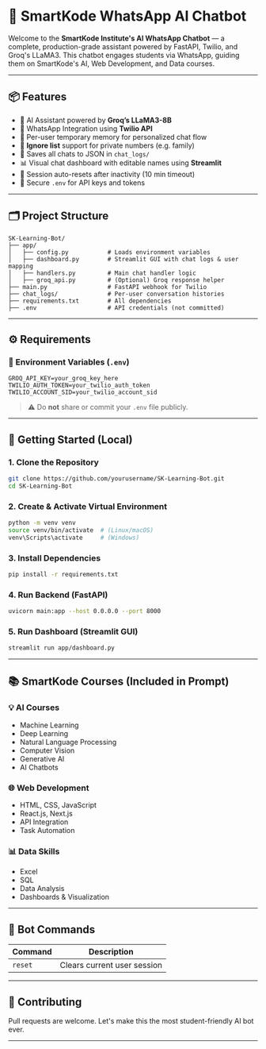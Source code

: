 # 🚀 SmartKode WhatsApp AI Chatbot

Welcome to the **SmartKode Institute's AI WhatsApp Chatbot** — a complete, production-grade assistant powered by FastAPI, Twilio, and Groq's LLaMA3. This chatbot engages students via WhatsApp, guiding them on SmartKode's AI, Web Development, and Data courses.

---

## 📦 Features

* 🤖 AI Assistant powered by **Groq’s LLaMA3-8B**
* 💬 WhatsApp Integration using **Twilio API**
* 🧠 Per-user temporary memory for personalized chat flow
* 🔕 **Ignore list** support for private numbers (e.g. family)
* 💾 Saves all chats to JSON in `chat_logs/`
* 📊 Visual chat dashboard with editable names using **Streamlit**
* 🔄 Session auto-resets after inactivity (10 min timeout)
* 🔐 Secure `.env` for API keys and tokens

---

## 🗂️ Project Structure

```
SK-Learning-Bot/
├── app/
│   ├── config.py           # Loads environment variables
│   ├── dashboard.py        # Streamlit GUI with chat logs & user mapping
│   ├── handlers.py         # Main chat handler logic
│   ├── groq_api.py         # (Optional) Groq response helper
├── main.py                 # FastAPI webhook for Twilio
├── chat_logs/              # Per-user conversation histories
├── requirements.txt        # All dependencies
├── .env                    # API credentials (not committed)
```

---

## ⚙️ Requirements

### 🔐 Environment Variables (`.env`)

```env
GROQ_API_KEY=your_groq_key_here
TWILIO_AUTH_TOKEN=your_twilio_auth_token
TWILIO_ACCOUNT_SID=your_twilio_account_sid
```

> ⚠️ Do **not** share or commit your `.env` file publicly.

---

## 🚀 Getting Started (Local)

### 1. Clone the Repository

```bash
git clone https://github.com/yourusername/SK-Learning-Bot.git
cd SK-Learning-Bot
```

### 2. Create & Activate Virtual Environment

```bash
python -m venv venv
source venv/bin/activate  # (Linux/macOS)
venv\Scripts\activate     # (Windows)
```

### 3. Install Dependencies

```bash
pip install -r requirements.txt
```

### 4. Run Backend (FastAPI)

```bash
uvicorn main:app --host 0.0.0.0 --port 8000
```

### 5. Run Dashboard (Streamlit GUI)

```bash
streamlit run app/dashboard.py
```

---

## 📚 SmartKode Courses (Included in Prompt)

### 💡 AI Courses

* Machine Learning
* Deep Learning
* Natural Language Processing
* Computer Vision
* Generative AI
* AI Chatbots

### 🌐 Web Development

* HTML, CSS, JavaScript
* React.js, Next.js
* API Integration
* Task Automation

### 📊 Data Skills

* Excel
* SQL
* Data Analysis
* Dashboards & Visualization

---

## 🧠 Bot Commands

| Command | Description                 |
| ------- | --------------------------- |
| `reset` | Clears current user session |


---

## 🙌 Contributing

Pull requests are welcome. Let's make this the most student-friendly AI bot ever.

---

